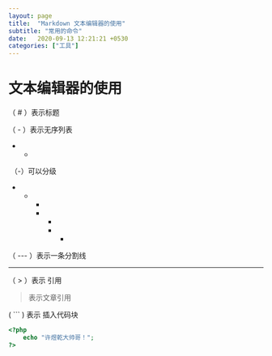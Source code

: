 ```yaml
---
layout: page
title:  "Markdown 文本编辑器的使用"
subtitle: "常用的命令"
date:   2020-09-13 12:21:21 +0530
categories: ["工具"]
---
```

# 文本编辑器的使用

（ # ）表示标题

（ - ）表示无序列表

- 
  - 

​		（-）可以分级

- 
  - -
    - -
      - -



（ --- ）表示一条分割线

---

（ > ）表示 引用

> 表示文章引用



( ``` ) 表示 插入代码块

```php
<?php
    echo "许煜乾大帅哥！";
?>
```








